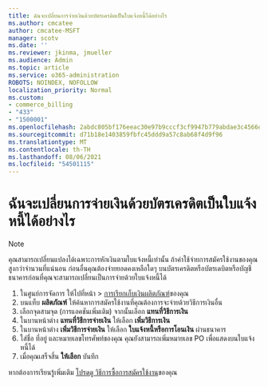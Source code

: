```yaml
---
title: ฉันจะเปลี่ยนการจ่ายเงินด้วยบัตรเครดิตเป็นใบแจ้งหนี้ได้อย่างไร
ms.author: cmcatee
author: cmcatee-MSFT
manager: scotv
ms.date: ''
ms.reviewer: jkinma, jmueller
ms.audience: Admin
ms.topic: article
ms.service: o365-administration
ROBOTS: NOINDEX, NOFOLLOW
localization_priority: Normal
ms.custom:
- commerce_billing
- "433"
- "1500001"
ms.openlocfilehash: 2abdc805bf176eeac30e97b9cccf3cf9947b779abdae3c4566d354854a78b040
ms.sourcegitcommit: d71b18e1403859fbfc45ddd9a57c8ab68f4d9f96
ms.translationtype: MT
ms.contentlocale: th-TH
ms.lasthandoff: 08/06/2021
ms.locfileid: "54501115"
---
```

# <a name="how-do-i-change-from-credit-card-payments-to-invoice"></a>ฉันจะเปลี่ยนการจ่ายเงินด้วยบัตรเครดิตเป็นใบแจ้งหนี้ได้อย่างไร

> [!NOTE]
> คุณสามารถเปลี่ยนแปลงได้เฉพาะการหักเงินตามใบแจ้งหนี้เท่านั้น ถ้าค่าใช้จ่ายการสมัครใช้งานของคุณสูงกว่าจํานวนที่แน่นอน ก่อนอื่นคุณต้องจ่ายยอดคงเหลือใดๆ บนบัตรเครดิตหรือบัตรเดบิตหรือบัญชีธนาคารก่อนที่คุณจะสามารถเปลี่ยนเป็นการจ่ายด้วยใบแจ้งหนี้ได้

1. ในศูนย์การจัดการ ให้ไปที่หน้า  >  [การเรียกเก็บเงินผลิตภัณฑ์](https://go.microsoft.com/fwlink/p/?linkid=842054)ของคุณ
2. บนแท็บ **ผลิตภัณฑ์** ให้ค้นหาการสมัครใช้งานที่คุณต้องการจะจ่ายด้วยวิธีการเงินอื่น
3. เลือกจุดสามจุด (การแอคชันเพิ่มเติม) จากนั้นเลือก **แทนที่วิธีการเงิน**
4. ในบานหน้าต่าง **แทนที่วิธีการจ่ายเงิน** ให้เลือก **เพิ่มวิธีการเงิน**
5. ในบานหน้าต่าง **เพิ่มวิธีการจ่ายเงิน** ให้เลือก **ใบแจ้งหนี้หรือการโอนเงิน** ผ่านธนาคาร
6. ใส่ชื่อ ที่อยู่ และหมายเลขโทรศัพท์ของคุณ คุณยังสามารถเพิ่มหมายเลข PO เพื่อแสดงบนใบแจ้งหนี้ได้
7. เมื่อคุณเสร็จสิ้น **ให้เลือก** บันทึก

หากต้องการเรียนรู้เพิ่มเติม [โปรดดู วิธีการซื้อการสมัครใช้งาน](/microsoft-365/commerce/billing-and-payments/pay-for-your-subscription)ของคุณ